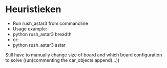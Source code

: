 # Heuristieken

- Run rush_astar3 from commandline
- Usage example:
- python rush_astar3 breadth
- or:
- python rush_astar3 astar

Still have to manually change size of board and which board configuration to solve ((un)commenting the car_objects.append(...))  
